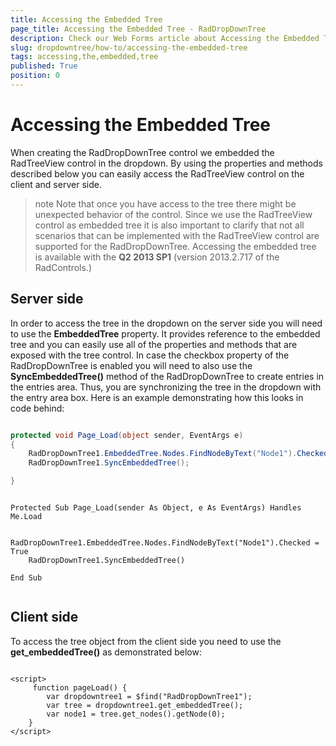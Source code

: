 ```yaml
---
title: Accessing the Embedded Tree
page_title: Accessing the Embedded Tree - RadDropDownTree
description: Check our Web Forms article about Accessing the Embedded Tree.
slug: dropdowntree/how-to/accessing-the-embedded-tree
tags: accessing,the,embedded,tree
published: True
position: 0
---
```


# Accessing the Embedded Tree



When creating the RadDropDownTree control we embedded the RadTreeView control in the dropdown. By using the properties and methods described below you can easily access the RadTreeView control on the client and server side.

>note Note that once you have access to the tree there might be unexpected behavior of the control. Since we use the RadTreeView control as embedded tree it is also important to clarify that not all scenarios that can be implemented with the RadTreeView control are supported for the RadDropDownTree. Accessing the embedded tree is available with the **Q2 2013 SP1** (version 2013.2.717 of the RadControls.)
>


## Server side

In order to access the tree in the dropdown on the server side you will need to use the **EmbeddedTree** property. It provides reference to the embedded tree and you can easily use all of the properties and methods that are exposed with the tree control. In case the checkbox property of the RadDropDownTree is enabled you will need to also use the **SyncEmbeddedTree()** method of the RadDropDownTree to create entries in the entries area. Thus, you are synchronizing the tree in the dropdown with the entry area box. Here is an example demonstrating how this looks in code behind:







````C#

protected void Page_Load(object sender, EventArgs e)
{
    RadDropDownTree1.EmbeddedTree.Nodes.FindNodeByText("Node1").Checked = true;
    RadDropDownTree1.SyncEmbeddedTree(); 

}

````
````VB.NET
	
Protected Sub Page_Load(sender As Object, e As EventArgs) Handles Me.Load

    RadDropDownTree1.EmbeddedTree.Nodes.FindNodeByText("Node1").Checked = True
    RadDropDownTree1.SyncEmbeddedTree()

End Sub
	
````


## Client side

To access the tree object from the client side you need to use the **get_embeddedTree()** as demonstrated below:

````ASPNET

<script>
	 function pageLoad() {
		var dropdowntree1 = $find("RadDropDownTree1");
		var tree = dropdowntree1.get_embeddedTree();
		var node1 = tree.get_nodes().getNode(0);
	}
</script>

````

